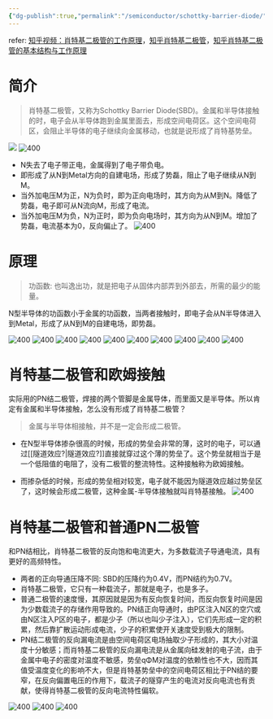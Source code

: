 ```yaml
---
{"dg-publish":true,"permalink":"/semiconductor/schottky-barrier-diode/"}
---
```


refer: [知乎视频：肖特基二极管的工作原理](https://www.zhihu.com/zvideo/1439791290892869632)，[知乎肖特基二极管](https://zhuanlan.zhihu.com/p/368078363)，[知乎肖特基二极管的基本结构与工作原理](https://zhuanlan.zhihu.com/p/471531335)

# 简介

> 肖特基二极管，又称为Schottky Barrier Diode(SBD)。金属和半导体接触的时，电子会从半导体跑到金属里面去，形成空间电荷区。这个空间电荷区，会阻止半导体的电子继续向金属移动，也就是说形成了肖特基势垒。

![](./assets/Pasted%20image%2020220519154357.png)
![400](./assets/Schottky_Barrier_Diode.assets/Pasted%20image%2020220519163016.png)

- N失去了电子带正电，金属得到了电子带负电。
- 即形成了从N到Metal方向的自建电场，形成了势磊，阻止了电子继续从N到M。
- 当外加电压M为正，N为负时，即为正向电场时，其方向为从M到N。降低了势磊，电子即可从N流向M，形成了电流。
- 当外加电压M为负，N为正时，即为负向电场时，其方向为从N到M。增加了势磊，电流基本为0，反向偏止了。
![400](./assets/Schottky_Barrier_Diode.assets/Pasted%20image%2020220519155138.png)
# 原理
> 功函数: 也叫逸出功，就是把电子从固体内部弄到外部去，所需的最少的能量。

N型半导体的功函数小于金属的功函数，当两者接触时，即电子会从N半导体进入到Metal，形成了从N到M的自建电场，即势磊。

![400](./assets/Schottky_Barrier_Diode.assets/Pasted%20image%2020220519155217.png)
![400](./assets/Schottky_Barrier_Diode.assets/Pasted%20image%2020220519155233.png)
![400](./assets/Schottky_Barrier_Diode.assets/Pasted%20image%2020220519155249.png)
![400](./assets/Schottky_Barrier_Diode.assets/Pasted%20image%2020220519160048.png)
![400](./assets/Schottky_Barrier_Diode.assets/Pasted%20image%2020220519155309.png)
![400](./assets/Schottky_Barrier_Diode.assets/Pasted%20image%2020220519155340.png)
![400](./assets/Schottky_Barrier_Diode.assets/Pasted%20image%2020220519155405.png)
![400](./assets/Schottky_Barrier_Diode.assets/Pasted%20image%2020220519155421.png)
![400](./assets/Schottky_Barrier_Diode.assets/Pasted%20image%2020220519155444.png)
![400](./assets/Schottky_Barrier_Diode.assets/Pasted%20image%2020220519155500.png)



# 肖特基二极管和欧姆接触
实际用的PN结二极管，焊接的两个管脚是金属导体，而里面又是半导体。所以肯定有金属和半导体接触，怎么没有形成了肖特基二极管？

> 金属与半导体相接触，并不是一定会形成二极管。

- 在N型半导体掺杂很高的时候，形成的势垒会非常的薄，这时的电子，可以通过[[隧道效应?|隧道效应?]]直接就穿过这个薄的势垒了。这个势垒就相当于是一个低阻值的电阻了，没有二极管的整流特性。这种接触称为欧姆接触。

- 而掺杂低的时候，形成的势垒相对较宽，电子就不能因为隧道效应越过势垒区了，这时候会形成二极管，这种金属-半导体接触就叫肖特基接触。
![400](./assets/Schottky_Barrier_Diode.assets/Pasted%20image%2020220519160815.png)

# 肖特基二极管和普通PN二极管
和PN结相比，肖特基二极管的反向饱和电流更大，为多数载流子导通电流，具有更好的高频特性。

- 两者的正向导通压降不同: SBD的压降约为0.4V，而PN结约为0.7V。
- 肖特基二极管，它只有一种载流子，那就是电子，也是多子。
- 普通二极管的速度慢，其原因就是因为有反向恢复时间，而反向恢复时间是因为少数载流子的存储作用导致的。PN结正向导通时，由P区注入N区的空穴或由N区注入P区的电子，都是少子（所以也叫少子注入），它们先形成一定的积累，然后靠扩散运动形成电流，少子的积累使开关速度受到极大的限制。
- PN结二极管的反向漏电流是由空间电荷区电场抽取少子形成的，其大小对温度十分敏感；而肖特基二极管的反向漏电流是从金属向硅发射的电子流，由于金属中电子的密度对温度不敏感，势垒qΦM对温度的依赖性也不大，因而其值受温度变化的影响不大，但是肖特基势垒中的空间电荷区相比于PN结的要窄，在反向偏置电压的作用下，载流子的隧穿产生的电流对反向电流也有贡献，使得肖特基二极管的反向电流特性偏软。

![400](./assets/Schottky_Barrier_Diode.assets/Pasted%20image%2020220519161245.png)
![400](./assets/Schottky_Barrier_Diode.assets/Pasted%20image%2020220519155523.png)
![400](./assets/Schottky_Barrier_Diode.assets/Pasted%20image%2020220519155545.png)
